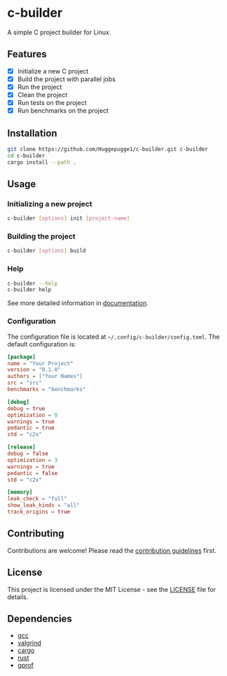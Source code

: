 # c-builder
A simple C project builder for Linux.

## Features
 - [x] Initialize a new C project
 - [x] Build the project with parallel jobs
 - [x] Run the project
 - [x] Clean the project
 - [x] Run tests on the project
 - [x] Run benchmarks on the project

## Installation
```bash
git clone https://github.com/Huggepugge1/c-builder.git c-builder
cd c-builder
cargo install --path .
```

## Usage
### Initializing a new project
```bash
c-builder [options] init [project-name]
```

### Building the project
```bash
c-builder [options] build
```

### Help
```bash
c-builder --help
c-builder help
```

See more detailed information in [documentation](docs/main.md).

### Configuration
The configuration file is located at `~/.config/c-builder/config.toml`. The default configuration is:
```toml
[package]
name = "Your Project"
version = "0.1.0"
authors = ["Your Names"]
src = "src"
benchmarks = "benchmarks"

[debug]
debug = true
optimization = 0
warnings = true
pedantic = true
std = "c2x"

[release]
debug = false
optimization = 3
warnings = true
pedantic = false
std = "c2x"

[memory]
leak_check = "full"
show_leak_kinds = "all"
track_origins = true
```

## Contributing
Contributions are welcome! Please read the [contribution guidelines](CONTRIBUTING.md) first.

## License
This project is licensed under the MIT License - see the [LICENSE](LICENSE) file for details.

## Dependencies
 - [gcc](https://gcc.gnu.org/)
 - [valgrind](https://www.valgrind.org/)
 - [cargo](https://doc.rust-lang.org/cargo/)
 - [rust](https://www.rust-lang.org/)
 - [gprof](https://sourceware.org/binutils/docs/gprof/)
